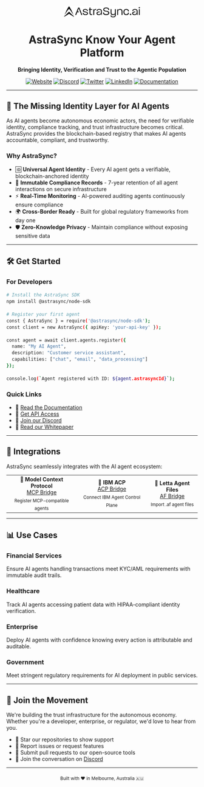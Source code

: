 <div align="center">
<img src="https://github.com/AstraSyncAI/.github/blob/main/profile/AS_black_logoFCN.png" alt="AstraSync Logo" width="200"/>
  
  # AstraSync Know Your Agent Platform
  
  **Bringing Identity, Verification and Trust to the Agentic Population**
  
  [![Website](https://img.shields.io/badge/Website-astrasync.ai-blue?style=flat-square)](https://astrasync.ai)
  [![Discord](https://img.shields.io/discord/1377443016721170462?color=7289da&label=Discord&logo=discord&logoColor=white&style=flat-square)](https://discord.gg/E8wUgf2E)
  [![Twitter](https://img.shields.io/twitter/follow/astrasyncai?style=flat-square&logo=x&color=000000)](https://x.com/astrasyncai)
  [![LinkedIn](https://img.shields.io/badge/LinkedIn-AstraSync-0077B5?style=flat-square&logo=linkedin)](https://www.linkedin.com/company/astrasync-ai)
  [![Documentation](https://img.shields.io/badge/Docs-GitBook-3884FF?style=flat-square)](https://astrasync-ai.gitbook.io/astrasync/)
</div>

---

## 🚀 The Missing Identity Layer for AI Agents

As AI agents become autonomous economic actors, the need for verifiable identity, compliance tracking, and trust infrastructure becomes critical. AstraSync provides the blockchain-based registry that makes AI agents accountable, compliant, and trustworthy.

### Why AstraSync?

- 🆔 **Universal Agent Identity** - Every AI agent gets a verifiable, blockchain-anchored identity
- 🔐 **Immutable Compliance Records** - 7-year retention of all agent interactions on secure infrastructure  
- ⚡ **Real-Time Monitoring** - AI-powered auditing agents continuously ensure compliance
- 🌍 **Cross-Border Ready** - Built for global regulatory frameworks from day one
- 🛡️ **Zero-Knowledge Privacy** - Maintain compliance without exposing sensitive data

---

## 🛠️ Get Started

### For Developers

```bash
# Install the AstraSync SDK
npm install @astrasync/node-sdk

# Register your first agent
const { AstraSync } = require('@astrasync/node-sdk');
const client = new AstraSync({ apiKey: 'your-api-key' });

const agent = await client.agents.register({
  name: "My AI Agent",
  description: "Customer service assistant",
  capabilities: ["chat", "email", "data_processing"]
});

console.log(`Agent registered with ID: ${agent.astrasyncId}`);
```

### Quick Links

- 📖 [Read the Documentation](https://astrasync-ai.gitbook.io/astrasync/)
- 🚀 [Get API Access](https://astrasync.ai)
- 💬 [Join our Discord](https://discord.gg/E8wUgf2E)
- 📄 [Read our Whitepaper](https://astrasync-ai.gitbook.io/astrasync/)

---

## 🔗 Integrations

AstraSync seamlessly integrates with the AI agent ecosystem:

<table>
  <tr>
    <td align="center">
      <strong>🤖 Model Context Protocol</strong><br/>
      <a href="https://github.com/AstraSyncAI/astrasync-mcp-bridge">MCP Bridge</a><br/>
      <sub>Register MCP-compatible agents</sub>
    </td>
    <td align="center">
      <strong>🏢 IBM ACP</strong><br/>
      <a href="https://github.com/AstraSyncAI/astrasync-acp-bridge">ACP Bridge</a><br/>
      <sub>Connect IBM Agent Control Plane</sub>
    </td>
    <td align="center">
      <strong>📁 Letta Agent Files</strong><br/>
      <a href="https://github.com/AstraSyncAI/astrasync-af-bridge">AF Bridge</a><br/>
      <sub>Import .af agent files</sub>
    </td>
  </tr>
</table>

---

## 📊 Use Cases

### Financial Services
Ensure AI agents handling transactions meet KYC/AML requirements with immutable audit trails.

### Healthcare
Track AI agents accessing patient data with HIPAA-compliant identity verification.

### Enterprise
Deploy AI agents with confidence knowing every action is attributable and auditable.

### Government
Meet stringent regulatory requirements for AI deployment in public services.

---

## 🤝 Join the Movement

We're building the trust infrastructure for the autonomous economy. Whether you're a developer, enterprise, or regulator, we'd love to hear from you.

- 🌟 Star our repositories to show support
- 🐛 Report issues or request features
- 🔀 Submit pull requests to our open-source tools
- 💬 Join the conversation on [Discord](https://discord.gg/E8wUgf2E)

---

<div align="center">
  <sub>Built with ❤️ in Melbourne, Australia 🇦🇺</sub>
</div>
